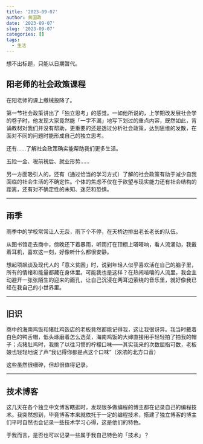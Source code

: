 ```yaml
---
title: '2023-09-07'
author: 黄国政
date: '2023-09-07'
slug: '2023-09-07'
categories: []
tags:
  - 生活
---
```


想不出标题，只能以日期暂代。

<!--more-->

## 阳老师的社会政策课程

在阳老师的课上缴械投降了。

第一节社会政策讲出了「独立思考」的感觉。一如他所说的，上学期改发展社会学的卷子时，他发现大家竟然能「一字不漏」地写下划过的重点内容，既然如此，背诵教材对我们并没有帮助，更重要的还是透过分析社会政策，达到思维的发散，在面对不同的问题时能形成自己的独立思考。

还有……了解社会政策确实能帮助我们更多生活。

五险一金、税前税后、就业形势……

另一方面吸引人的，还有（通过恰当的学习方式）了解的社会政策有助于减少自我面临的社会生活的不确定性。个体的焦虑不仅在于欲望与现实能力还有社会结构的距离，还有对不确定性的未知、迷茫和恐惧。

---

## 雨季

雨季中的学校常常让人无奈，雨下个不停，在天桥边排出老长老长的队伍。

从图书馆走去商中，傍晚还下着暴雨，听雨打在顶棚上嗒嗒响，看人流涌动，我戴着耳机，喜欢这一刻，好像听什么都很安静。

想起项飙谈及现代人的「意义贫困」时，说到年轻人似乎喜欢活在自己的脑子里，所有的情绪和能量都藏在身体里。可能我也是这样？在热闹喧嚷的人流里，我会主动避开一张张陌生的迎来的面孔，让自己沉浸在两耳边萦绕的音乐里，就好像我已经在我自己的小世界里。

---

## 旧识

商中的海南鸡饭和猪肚鸡饭店的老板竟然都能记得我，这让我很讶异。我当时戴着白色的鸭舌帽，低头琢磨着怎么选菜，海南鸡饭的大婶直接用手轻轻拍了拍我的帽子；点猪肚鸡时，我挑了以往习惯的柠檬口味——其实我来的次数屈指可数，老板娘也轻轻地说了声“我记得你都是点这个口味”（浓浓的北方口音）

这些虽然很细碎，但却很值得记录。

---

## 技术博客

这几天在各个独立中文博客瞎逛时，发现很多做编程的博主都在记录自己的编程技术。我突然想到，毕竟博客本来就依托于一定的编程技术，搭建了独立博客的博主们平时自然也会记录一些技术学习心得，这是他们的特色。

于我而言，是否也可以记录一些属于我自己特色的「技术」？
